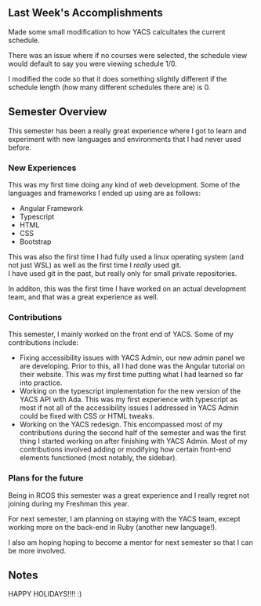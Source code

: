 ## Last Week's Accomplishments

Made some small modification to how YACS calcultates the current schedule.

There was an issue where if no courses were selected, the schedule view would default to say you were viewing schedule 1/0.

I modified the code so that it does something slightly different if the schedule length (how many different schedules there are) is 0.

## Semester Overview

This semester has been a really great experience where I got to learn and experiment with new languages and environments that I had never used before.

### New Experiences

This was my first time doing any kind of web development. Some of the languages and frameworks I ended up using are as follows:
- Angular Framework
- Typescript
- HTML
- CSS
- Bootstrap

This was also the first time I had fully used a linux operating system (and not just WSL) as well as the first time I *really* used git. </br>
I have used git in the past, but really only for small private repositories.

In additon, this was the first time I have worked on an actual development team, and that was a great experience as well.

### Contributions

This semester, I mainly worked on the front end of YACS. Some of my contributions include:
- Fixing accessibility issues with YACS Admin, our new admin panel we are developing. Prior to this, all I had done was the Angular tutorial on their website. This was my first time putting what I had learned so far into practice.
- Working on the typescript implementation for the new version of the YACS API with Ada. This was my first experience with typescript as most if not all of the accessibility issues I addressed in YACS Admin could be fixed with CSS or HTML tweaks.
- Working on the YACS redesign. This encompassed most of my contributions during the second half of the semester and was the first thing I started working on after finishing with YACS Admin. Most of my contributions involved adding or modifying how certain front-end elements functioned (most notably, the sidebar).

### Plans for the future

Being in RCOS this semester was a great experience and I really regret not joining during my Freshman this year.

For next semester, I am planning on staying with the YACS team, except working more on the back-end in Ruby (another new language!).

I also am hoping hoping to become a mentor for next semester so that I can be more involved.

## Notes

HAPPY HOLIDAYS!!!! :)
